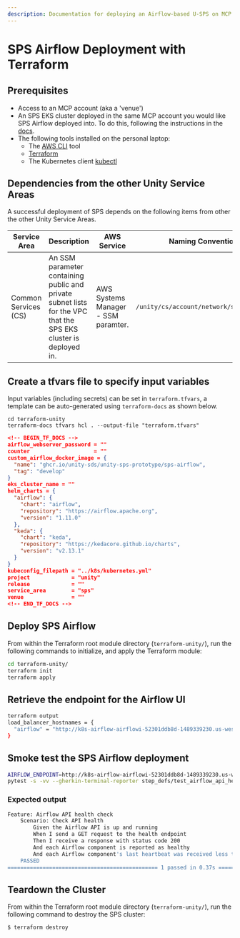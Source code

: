 ```yaml
---
description: Documentation for deploying an Airflow-based U-SPS on MCP using Terraform
---
```


# SPS Airflow Deployment with Terraform

## Prerequisites

* Access to an MCP account (aka a 'venue')
* An SPS EKS cluster deployed in the same MCP account you would like SPS Airflow deployed into. To do this, following the instructions in the [docs](sps-cluster-provisioning-with-terraform.md).
* The following tools installed on the personal laptop:
  * The [AWS CLI](https://aws.amazon.com/cli/) tool
  * [Terraform](https://www.terraform.io/)
  * The Kubernetes client [kubectl](https://kubernetes.io/docs/reference/kubectl/)

## Dependencies from the other Unity Service Areas

A successful deployment of SPS depends on the following items from other the other Unity Service Areas.

<table><thead><tr><th width="139">Service Area</th><th width="262">Description</th><th width="142">AWS Service</th><th>Naming Convention</th></tr></thead><tbody><tr><td>Common Services (CS)</td><td>An SSM parameter containing public and private subnet lists for the VPC that the SPS EKS cluster is deployed in.</td><td>AWS Systems Manager - SSM paramter.</td><td><code>/unity/cs/account/network/subnet_list</code></td></tr></tbody></table>

## Create a tfvars file to specify input variables

Input variables (including secrets) can be set in `terraform.tfvars`, a template can be auto-generated using `terraform-docs` as shown below.

```shell
cd terraform-unity
terraform-docs tfvars hcl . --output-file "terraform.tfvars"
```

```json
<!-- BEGIN_TF_DOCS -->
airflow_webserver_password = ""
counter                    = ""
custom_airflow_docker_image = {
  "name": "ghcr.io/unity-sds/unity-sps-prototype/sps-airflow",
  "tag": "develop"
}
eks_cluster_name = ""
helm_charts = {
  "airflow": {
    "chart": "airflow",
    "repository": "https://airflow.apache.org",
    "version": "1.11.0"
  },
  "keda": {
    "chart": "keda",
    "repository": "https://kedacore.github.io/charts",
    "version": "v2.13.1"
  }
}
kubeconfig_filepath = "../k8s/kubernetes.yml"
project             = "unity"
release             = ""
service_area        = "sps"
venue               = ""
<!-- END_TF_DOCS -->
```

## Deploy SPS Airflow

From within the Terraform root module directory (`terraform-unity/`), run the following commands to initialize, and apply the Terraform module:

```bash
cd terraform-unity/
terraform init
terraform apply
```

## Retrieve the endpoint for the Airflow UI

```bash
terraform output
load_balancer_hostnames = {
  "airflow" = "http://k8s-airflow-airflowi-52301ddb8d-1489339230.us-west-2.elb.amazonaws.com:5000"
}
```

## Smoke test the SPS Airflow deployment

```bash
AIRFLOW_ENDPOINT=http://k8s-airflow-airflowi-52301ddb8d-1489339230.us-west-2.elb.amazonaws.com:5000
pytest -s -vv --gherkin-terminal-reporter step_defs/test_airflow_api_health.py --airflow-endpoint $AIRFLOW_ENDPOINT
```

### Expected output

```bash
Feature: Airflow API health check
    Scenario: Check API health
        Given the Airflow API is up and running
        When I send a GET request to the health endpoint
        Then I receive a response with status code 200
        And each Airflow component is reported as healthy
        And each Airflow component's last heartbeat was received less than 30 seconds ago
    PASSED
=============================================== 1 passed in 0.37s ===============================================
```

## Teardown the Cluster

From within the Terraform root module directory (`terraform-unity/`), run the following command to destroy the SPS cluster:

```
$ terraform destroy
```

